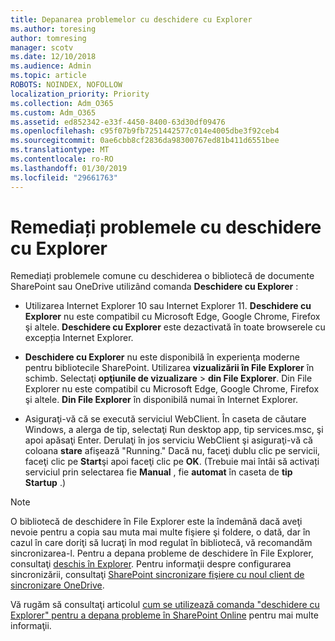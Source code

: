```yaml
---
title: Depanarea problemelor cu deschidere cu Explorer
ms.author: toresing
author: tomresing
manager: scotv
ms.date: 12/10/2018
ms.audience: Admin
ms.topic: article
ROBOTS: NOINDEX, NOFOLLOW
localization_priority: Priority
ms.collection: Adm_O365
ms.custom: Adm_O365
ms.assetid: ed852342-e33f-4450-8400-63d30df09476
ms.openlocfilehash: c95f07b9fb7251442577c014e4005dbe3f92ceb4
ms.sourcegitcommit: 0ae6cbb8cf2836da98300767ed81b411d6551bee
ms.translationtype: MT
ms.contentlocale: ro-RO
ms.lasthandoff: 01/30/2019
ms.locfileid: "29661763"
---
```

# <a name="fix-problems-with-open-with-explorer"></a>Remediați problemele cu deschidere cu Explorer

Remediați problemele comune cu deschiderea o bibliotecă de documente SharePoint sau OneDrive utilizând comanda **Deschidere cu Explorer** : 
  
- Utilizarea Internet Explorer 10 sau Internet Explorer 11. **Deschidere cu Explorer** nu este compatibil cu Microsoft Edge, Google Chrome, Firefox şi altele. **Deschidere cu Explorer** este dezactivată în toate browserele cu excepția Internet Explorer. 
    
- **Deschidere cu Explorer** nu este disponibilă în experienţa moderne pentru bibliotecile SharePoint. Utilizarea **vizualizării în File Explorer** în schimb. Selectaţi **opţiunile de vizualizare** \> **din File Explorer**. Din File Explorer nu este compatibil cu Microsoft Edge, Google Chrome, Firefox şi altele. **Din File Explorer** în disponibilă numai în Internet Explorer. 
    
- Asiguraţi-vă că se execută serviciul WebClient. În caseta de căutare Windows, a alerga de tip, selectaţi Run desktop app, tip services.msc, şi apoi apăsaţi Enter. Derulaţi în jos serviciu WebClient şi asiguraţi-vă că coloana **stare** afişează "Running." Dacă nu, faceţi dublu clic pe servicii, faceţi clic pe **Start**şi apoi faceţi clic pe **OK**. (Trebuie mai întâi să activați serviciul prin selectarea fie **Manual** , fie **automat** în caseta de **tip Startup** .) 
    
> [!NOTE]
> O bibliotecă de deschidere în File Explorer este la îndemână dacă aveţi nevoie pentru a copia sau muta mai multe fişiere şi foldere, o dată, dar în cazul în care doriţi să lucraţi în mod regulat în bibliotecă, vă recomandăm sincronizarea-l. Pentru a depana probleme de deschidere în File Explorer, consultaţi [deschis în Explorer](https://go.microsoft.com/fwlink/?linkid=871665). Pentru informaţii despre configurarea sincronizării, consultaţi [SharePoint sincronizare fişiere cu noul client de sincronizare OneDrive](https://go.microsoft.com/fwlink/?linkid=871666).
  
Vă rugăm să consultaţi articolul [cum se utilizează comanda "deschidere cu Explorer" pentru a depana probleme în SharePoint Online](https://support.office.com/article/How-to-use-the-Open-with-Explorer-command-to-troubleshoot-issues-in-SharePoint-Online-87155331-0c92-4224-a4c1-da5c21c4ade4) pentru mai multe informaţii. 
  

